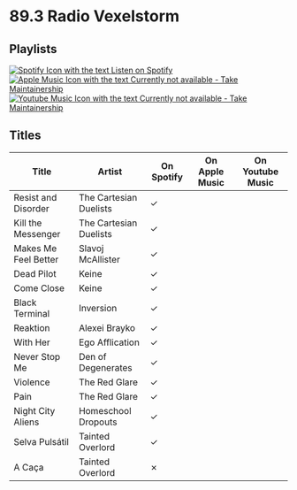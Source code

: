 # 89.3 Radio Vexelstorm

## Playlists

[![Spotify Icon with the text Listen on Spotify](https://img.shields.io/badge/listen_on-spotify-1ed760?style=for-the-badge&logo=spotify&logoColor=1ed760 "Listen on Spotify")](https://open.spotify.com/playlist/5CPSgkHgwMK7kjIuewKbkD)  
[![Apple Music Icon with the text Currently not available - Take Maintainership](https://img.shields.io/badge/Apple_Music_--_Currently_not_available-Take_Maintainership-inactive?style=for-the-badge&logo=applemusic&logoColor=fffff&labelColor=222222 "Apple Music - Currently not available - Take Maintainership")](https://github.com/MarauderXtreme/video-game-radiostation-playlists/fork)  
[![Youtube Music Icon with the text Currently not available - Take Maintainership](https://img.shields.io/badge/Youtube_Music_--_Currently_not_available-Take_Maintainership-inactive?style=for-the-badge&logo=youtubemusic&logoColor=fffff&labelColor=222222 "Youtube Music - Currently not available - Take Maintainership")](https://github.com/MarauderXtreme/video-game-radiostation-playlists/fork)

## Titles

| Title                | Artist                 | On Spotify | On Apple Music | On Youtube Music |
| -------------------- | ---------------------- | ---------- | -------------- | ---------------- |
| Resist and Disorder  | The Cartesian Duelists | ✓          |                |                  |
| Kill the Messenger   | The Cartesian Duelists | ✓          |                |                  |
| Makes Me Feel Better | Slavoj McAllister      | ✓          |                |                  |
| Dead Pilot           | Keine                  | ✓          |                |                  |
| Come Close           | Keine                  | ✓          |                |                  |
| Black Terminal       | Inversion              | ✓          |                |                  |
| Reaktion             | Alexei Brayko          | ✓          |                |                  |
| With Her             | Ego Afflication        | ✓          |                |                  |
| Never Stop Me        | Den of Degenerates     | ✓          |                |                  |
| Violence             | The Red Glare          | ✓          |                |                  |
| Pain                 | The Red Glare          | ✓          |                |                  |
| Night City Aliens    | Homeschool Dropouts    | ✓          |                |                  |
| Selva Pulsátil       | Tainted Overlord       | ✓          |                |                  |
| A Caça               | Tainted Overlord       | ✗          |                |                  |
